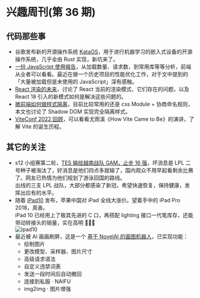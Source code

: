 # 兴趣周刊(第 36 期)


<!--more-->

## 代码那些事
* 谷歌发布新的开源操作系统 [KataOS](https://opensource.googleblog.com/2022/10/announcing-kataos-and-sparrow.html)，用于进行机器学习的嵌入式设备的开源操作系统，几乎全由 Rust 实现，新坑来了。
* [一份 JavaScript 使用报告](https://almanac.httparchive.org/en/2022/javascript)，从加载数量、请求数，到常用库等等分析，前端从业者可以看看。最近在做一个历史项目的性能优化工作，对于文中提到的「大量被加载但是未使用的 JavaScript」深有感触。
* [React 渲染的未来](https://mp.weixin.qq.com/s/8j1-ZT_dfzHf9NA4KNuaNQ)，讨论了 React 当前的渲染模式、它们存在的问题，以及 React 18 引入的新模式如何是解决这些问题的。
* [微前端如何做样式隔离](https://mp.weixin.qq.com/s/AYI0FGFBOG1QAlbo5qVixQ)，目前比较常用的还是 css Module + 协商命名规则，本文也讨论了 Shadow DOM 实现完全隔离样式。
* [ViteConf 2022 回顾](https://viteconf.org/2022/replay)，可以看看尤雨溪《How Vite Came to Be》的演讲，了解 Vite 的诞生历程。

## 其它的关注
* s12 小组赛第二轮，[TES 输给越南战队 GAM，止步 16 强](https://www.163.com/dy/article/HJPMAQ0D0546TPMR.html)，坏消息是 LPL 二号种子被淘汰了，好消息是他们四点多就输了，国内观众不用早起看剩余比赛了。网友已热情为他们规划了游泳回国的路线。  
  出线的三支 LPL 战队，大部分都感染了新冠，希望快速恢复，保持健康，发挥出应有的水平。
* 随着 [iPad10](https://www.apple.com.cn/ipad-10.9/) 发布，苹果中国对 iPad 全线大涨价。望着手中的 iPad Pro 2018，真香。  
  iPad 10 已经用上了极其先进的 C 口，再搭配 lighting 接口一代笔库存，还能带动转接头的销量，实在高明 🐶🐶🐶  
  ![ipad10](https://pbs.twimg.com/media/FfZdBYQakAEVWaV?format=jpg&name=large)
* 最近被 AI 画画刷屏，这是一个 [基于 NovelAI 的画图机器人](https://github.com/koishijs/novelai-bot)，已实现功能：
  * 绘制图片
  * 更改模型、采样器、图片尺寸
  * 高级请求语法
  * 自定义违禁词表
  * 发送一段时间后自动撤回
  * 连接到私服 · NAIFU
  * img2img · 图片增强

